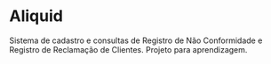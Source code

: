 # Aliquid
Sistema de cadastro e consultas de Registro de Não Conformidade e Registro de Reclamação de Clientes.
Projeto para aprendizagem.

